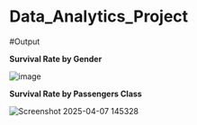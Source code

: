 # Data_Analytics_Project
#Output

**Survival Rate by Gender**

![image](https://github.com/user-attachments/assets/550bb69d-3e5c-47dd-bf9e-6b564d8fa388)

**Survival Rate by Passengers Class**

![Screenshot 2025-04-07 145328](https://github.com/user-attachments/assets/ad05f0a5-da48-430d-9f14-425ef2e4db04)


